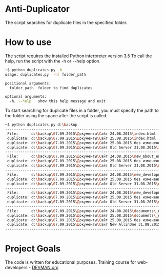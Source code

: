 # Anti-Duplicator
The script searches for duplicate files in the specified folder.
# How to use
The script requires the installed Python interpreter version 3.5
To call the help, run the script with the -h or --help option.
```bash
~$ python duplicates.py -h
usage: duplicates.py [-h] folder_path

positional arguments:
  folder_path  folder to find duplicates

optional arguments:
  -h, --help   show this help message and exit
```
To start searching for duplicate files in a folder, you must specify the path to the folder using the space after the script is called.
```bash
~$ python duplicates.py d:\backup 
------------------------------------------------------------------------------------------------------------------
 File:      d:\backup\07.09.2015\Документы\Сайт 24.08.2015\index.html
 duplicate: d:\backup\07.09.2015\Документы\Сайт 25.08.2015\index.html
 duplicate: d:\backup\07.09.2015\Документы\Сайт 25.08.2015 без изменений\index.html
 duplicate: d:\backup\07.09.2015\Документы\Сайт Old Server 31.08.2015\index.html
------------------------------------------------------------------------------------------------------------------
 File:      d:\backup\07.09.2015\Документы\Сайт 24.08.2015\new_about_eng.css
 duplicate: d:\backup\07.09.2015\Документы\Сайт 25.08.2015 без изменений\new_about_eng.css
 duplicate: d:\backup\07.09.2015\Документы\Сайт Old Server 31.08.2015\new_about_eng.css
------------------------------------------------------------------------------------------------------------------
 File:      d:\backup\07.09.2015\Документы\Сайт 24.08.2015\new_development_eng.css
 duplicate: d:\backup\07.09.2015\Документы\Сайт 25.08.2015 без изменений\new_development_eng.css
 duplicate: d:\backup\07.09.2015\Документы\Сайт Old Server 31.08.2015\new_development_eng.css
------------------------------------------------------------------------------------------------------------------
 File:      d:\backup\07.09.2015\Документы\Сайт 24.08.2015\new_development_eng.html
 duplicate: d:\backup\07.09.2015\Документы\Сайт 25.08.2015 без изменений\new_development_eng.html
 duplicate: d:\backup\07.09.2015\Документы\Сайт Old Server 31.08.2015\new_development_eng.html
------------------------------------------------------------------------------------------------------------------
 File:      d:\backup\07.09.2015\Документы\Сайт 24.08.2015\documents\_notes\dwsync.xml
 duplicate: d:\backup\07.09.2015\Документы\Сайт 25.08.2015\documents\_notes\dwsync.xml
 duplicate: d:\backup\07.09.2015\Документы\Сайт 25.08.2015 без изменений\documents\_notes\dwsync.xml
 duplicate: d:\backup\07.09.2015\Документы\Сайт New AllinOne 31.08.2015\documents\_notes\dwsync.xml
------------------------------------------------------------------------------------------------------------------
```
# Project Goals

The code is written for educational purposes. Training course for web-developers - [DEVMAN.org](https://devman.org)
